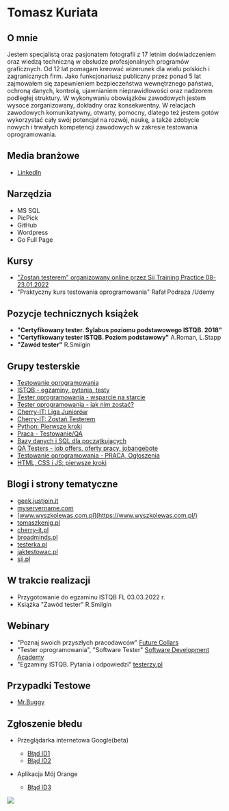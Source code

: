 # **Tomasz Kuriata**

## O mnie
Jestem specjalistą oraz pasjonatem fotografii z 17 letnim doświadczeniem oraz wiedzą techniczną w obsłudze profesjonalnych 
programów graficznych. Od 12 lat pomagam kreować wizerunek dla  wielu polskich i zagranicznych firm. Jako funkcjonariusz publiczny 
przez ponad 5 lat zajmowałem się zapewnieniem bezpieczeństwa wewnętrznego państwa, ochroną danych, kontrolą, ujawnianiem 
nieprawidłowości oraz nadzorem podległej struktury. W wykonywaniu obowiązków zawodowych jestem wysoce zorganizowany, 
dokładny oraz konsekwentny. W relacjach zawodowych komunikatywny, otwarty, pomocny, dlatego też jestem gotów wykorzystać 
cały swój potencjał na rozwój, naukę, a także zdobycie nowych i trwałych kompetencji zawodowych w zakresie testowania oprogramowania.

 


## Media branżowe
* [LinkedIn](https://www.linkedin.com/in/tomaszkuriata/)

## Narzędzia
* MS SQL
* PicPick
* GitHub
* Wordpress
* Go Full Page

## Kursy
* ["Zostań testerem" organizowany online przez Sii Training Practice 08-23.01.2022](https://media-exp1.licdn.com/dms/image/C4E2DAQGMsKrWlrjxLg/profile-treasury-image-shrink_1280_1280/0/1643481407000?e=1644519600&v=beta&t=Zn1QQahPh4j3az8nbfheUlJn8xbaGcYOIGD-P9ZWB5U)
* "Praktyczny kurs testowania oprogramowania" Rafał Podraza /Udemy

## Pozycje technicznych książek
* **"Certyfikowany tester. Sylabus poziomu podstawowego ISTQB. 2018"**
* **"Certyfikowany tester ISTQB. Poziom podstawowy"** A.Roman, L.Stapp
* **"Zawód tester"** R.Smilgin

## Grupy testerskie
* [Testowanie oprogramowania](https://www.facebook.com/groups/TestowanieOprogramowania)
* [ISTQB - egzaminy, pytania, testy](https://www.facebook.com/groups/194288250951242)
* [Tester oprogramowania - wsparcie na starcie](https://www.facebook.com/groups/testeroprogramowania)
* [Tester oprogramowania - jak nim zostać?](https://www.facebook.com/groups/jakzostactesterem)
* [Cherry-IT: Liga Juniorów](https://www.facebook.com/groups/1803734376408527)
* [Cherry-IT: Zostań Testerem](https://www.facebook.com/groups/2133784529983322)
* [Python: Pierwsze kroki](https://www.facebook.com/groups/pythonpierwszekroki)
* [Praca - Testowanie/QA](https://www.facebook.com/groups/823634297806568)
* [Bazy danych i SQL dla początkujących](https://www.facebook.com/groups/podstawySQL)
* [QA Testers - job offers, oferty pracy, jobangebote](https://www.facebook.com/groups/808752555920542)
* [Testowanie oprogramowania - PRACA, Ogłoszenia](https://www.facebook.com/groups/testowanieoprogramowaniapraca)
* [HTML, CSS i JS: pierwsze kroki](https://www.facebook.com/groups/html.css.js.pierwsze.kroki)

 ## Blogi i strony tematyczne
* [geek.justjoin.it](https://geek.justjoin.it/category/qa)
* [myservername.com](https://myservername.com/)
* [www.wyszkolewas.com.pl](https://www.wyszkolewas.com.pl/)
* [tomaszkenig.pl](https://tomaszkenig.pl/)
* [cherry-it.pl](http://cherry-it.pl/)
* [broadminds.pl](https://broadminds.pl/)
* [testerka.pl](http://testerka.pl/blog/)
* [jaktestowac.pl](https://jaktestowac.pl/category/wpisy/)
* [sii.pl](https://sii.pl/blog/)

## W trakcie realizacji
* Przygotowanie do egzaminu ISTQB FL 03.03.2022 r.
* Książka "Zawód tester" R.Smilgin

## Webinary
* "Poznaj swoich przyszłych pracodawców"  [Future Collars](https://futurecollars.com/) 
* "Tester oprogramowania", "Software Tester" [Software Development Academy](https://sdacademy.pl/)
* "Egzaminy ISTQB. Pytania i odpowiedzi" [testerzy.pl](https://testerzy.pl/)

## Przypadki Testowe
* [Mr.Buggy](https://drive.google.com/file/d/1Xd7Hn8CPNUOohyMSpHxb9a5AKD7Rs92X/view?usp=sharing)

## Zgłoszenie błedu
* Przeglądarka internetowa Google(beta)
  * [Błąd ID1](https://drive.google.com/file/d/1iNPcxlSfJkjqsJDzrp5-ZGNK8LcaUQxf/view?usp=sharing)
  * [Błąd ID2](https://drive.google.com/file/d/1cYS06b0NkhdeH_1MNAkHvDtnkoIkIctE/view?usp=sharing)

* Aplikacja Mój Orange
  * [Błąd ID3](https://drive.google.com/file/d/1U4yTgxf2EzNP9EQD3SWYHSEQ9r7c7B5U/view?usp=sharing)



![](https://komarev.com/ghpvc/?username=Portfolio-Tomasz-Kuriata-github)
  

